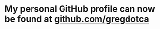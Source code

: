 # My personal GitHub profile can now be found at [github.com/gregdotca](https://github.com/gregdotca/)
